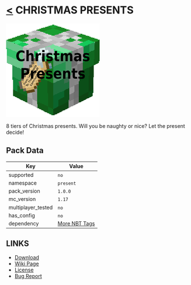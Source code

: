 # [<](../README.md) CHRISTMAS PRESENTS

![alt](pack.png)

8 tiers of Christmas presents. Will you be naughty or nice? Let the present decide!

## Pack Data

| Key                | Value                                                                                              |
| ------------------ | -------------------------------------------------------------------------------------------------- |
| supported          | `no`                                                                                               |
| namespace          | `present`                                                                                          |
| pack_version       | `1.0.0`                                                                                            |
| mc_version         | `1.17`                                                                                             |
| multiplayer_tested | `no`                                                                                               |
| has_config         | `no`                                                                                               |
| dependency         | [More NBT Tags](https://www.curseforge.com/minecraft/customization/more-nbt-tags-datapack-edition) |

## LINKS

- [Download](https://www.curseforge.com/minecraft/customization/christmas-presents-datapack-edition)
- [Wiki Page](https://github.com/legopitstop/Datapacks/wiki)
- [License](https://legopitstop.weebly.com/legopitstops-common-license-v2.html)
- [Bug Report](https://github.com/legopitstop/Datapacks/issues)
